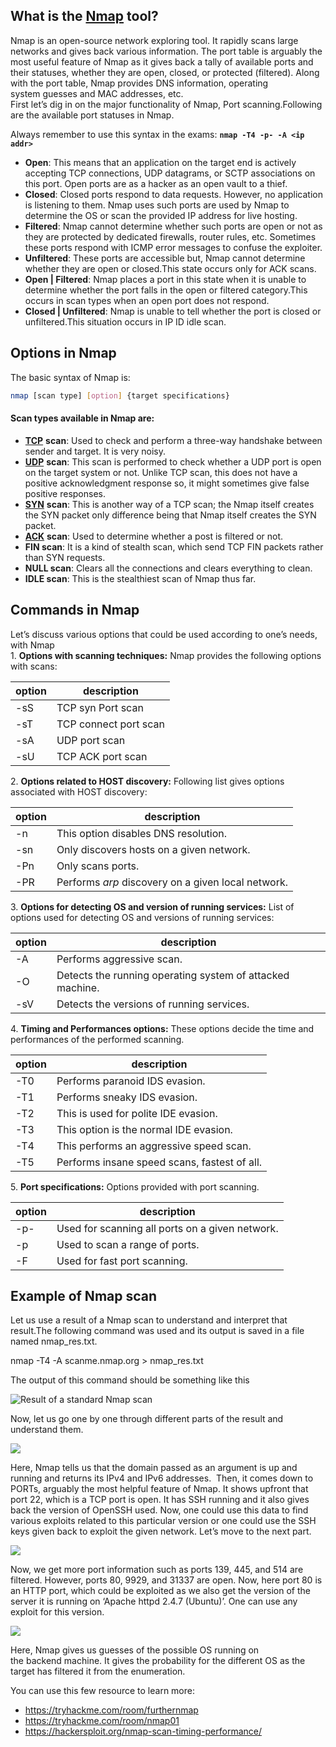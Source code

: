 ## What is the [Nmap](https://www.geeksforgeeks.org/nmap-command-in-linux-with-examples/) tool? 

Nmap is an open-source network exploring tool. It rapidly scans large networks and gives back various information. The port table is arguably the most useful feature of Nmap as it gives back a tally of available ports and their statuses, whether they are open, closed, or protected (filtered). Along with the port table, Nmap provides DNS information, operating system guesses and MAC addresses, etc.  
First let’s dig in on the major functionality of Nmap, Port scanning.Following are the available port statuses in Nmap.

Always remember to use this syntax in the exams: **`nmap -T4 -p- -A <ip addr>`**
- **Open**: This means that an application on the target end is actively accepting TCP connections, UDP datagrams, or SCTP associations on this port. Open ports are as a hacker as an open vault to a thief.
- **Closed**: Closed ports respond to data requests. However, no application is listening to them. Nmap uses such ports are used by Nmap to determine the OS or scan the provided IP address for live hosting.
- **Filtered**: Nmap cannot determine whether such ports are open or not as they are protected by dedicated firewalls, router rules, etc. Sometimes these ports respond with ICMP error messages to confuse the exploiter.
- **Unfiltered**: These ports are accessible but, Nmap cannot determine whether they are open or closed.This state occurs only for ACK scans.
- **Open | Filtered**: Nmap places a port in this state when it is unable to determine whether the port falls in the open or filtered category.This occurs in scan types when an open port does not respond.
- **Closed | Unfiltered**: Nmap is unable to tell whether the port is closed or unfiltered.This situation occurs in IP ID idle scan.

## Options in Nmap

The basic syntax of Nmap is:
```sh
nmap [scan type] [option] {target specifications}
```

#### Scan types available in Nmap are:

- [**TCP**](https://www.geeksforgeeks.org/what-is-transmission-control-protocol-tcp/) **scan**: Used to check and perform a three-way handshake between sender and target. It is very noisy.
- [**UDP**](https://www.geeksforgeeks.org/user-datagram-protocol-udp/) **scan**: This scan is performed to check whether a UDP port is open on the target system or not. Unlike TCP scan, this does not have a positive acknowledgment response so, it might sometimes give false positive responses. 
- [**SYN**](https://www.geeksforgeeks.org/what-is-syn-scanning/) **scan**: This is another way of a TCP scan; the Nmap itself creates the SYN packet only difference being that Nmap itself creates the SYN packet.
- [**ACK**](https://www.geeksforgeeks.org/what-is-tcp-ack-scanning/) **scan**: Used to determine whether a post is filtered or not.
- **FIN scan**: It is a kind of stealth scan, which send TCP FIN packets rather than SYN requests.
- **NULL scan**: Clears all the connections and clears everything to clean.
- **IDLE scan**: This is the stealthiest scan of Nmap thus far. 

## Commands in Nmap

Let’s discuss various options that could be used according to one’s needs, with Nmap  
1. **Options with scanning techniques:** Nmap provides the following options with scans:

|option|description|
|---|---|
|-sS|TCP syn Port scan|
|-sT|TCP connect port scan|
|-sA|UDP port scan|
|-sU|TCP ACK port scan|

2. **Options related to HOST discovery:** Following list gives options associated with HOST discovery:

|option|description|
|---|---|
|-n|This option disables DNS resolution.|
|-sn|Only discovers hosts on a given network.|
|-Pn|Only scans ports.|
|-PR|Performs _arp_ discovery on a given local network.|

3. **Options for detecting OS and version of running services:** List of options used for detecting OS and versions of running services:

|option|description|
|---|---|
|-A|Performs aggressive scan.|
|-O|Detects the running operating system of attacked machine.|
|-sV|Detects the versions of running services.|

4. **Timing and Performances options:** These options decide the time and performances of the performed scanning.

|option|description|
|---|---|
|-T0|Performs paranoid IDS evasion.|
|-T1|Performs sneaky IDS evasion.|
|-T2|This is used for polite IDE evasion.|
|-T3|This option is the normal IDE evasion.|
|-T4|This performs an aggressive speed scan.|
|-T5|Performs insane speed scans, fastest of all.|

5. **Port specifications:** Options provided with port scanning.

|option|description|
|---|---|
|-p-|Used for scanning all ports on a given network.|
|-p|Used to scan a range of ports.|
|-F|Used for fast port scanning.|

## Example of Nmap scan

Let us use a result of a Nmap scan to understand and interpret that result.The following command was used and its output is saved in a file named nmap_res.txt. 

nmap -T4 -A scanme.nmap.org > nmap_res.txt

The output of this command should be something like this

![Result of a standard Nmap scan](https://media.geeksforgeeks.org/wp-content/uploads/20220910015046/Picture1-660x365.png)

Now, let us go one by one through different parts of the result and understand them. 

![](https://media.geeksforgeeks.org/wp-content/uploads/20220910015659/Picture2-660x139.png)

Here, Nmap tells us that the domain passed as an argument is up and running and returns its IPv4 and IPv6 addresses.  Then, it comes down to PORTs, arguably the most helpful feature of Nmap. It shows upfront that port 22, which is a TCP port is open. It has SSH running and it also gives back the version of OpenSSH used. Now, one could use this data to find various exploits related to this particular version or one could use the SSH keys given back to exploit the given network. Let’s move to the next part.

![](https://media.geeksforgeeks.org/wp-content/uploads/20220910020307/Picture3-660x134.png)

Now, we get more port information such as ports 139, 445, and 514 are filtered. However, ports 80, 9929, and 31337 are open. Now, here port 80 is an HTTP port, which could be exploited as we also get the version of the server it is running on ‘Apache httpd 2.4.7 (Ubuntu)’. One can use any exploit for this version.

![](https://media.geeksforgeeks.org/wp-content/uploads/20220910021030/Picture4-660x106.png)

Here, Nmap gives us guesses of the possible OS running on the backend machine. It gives the probability for the different OS as the target has filtered it from the enumeration.

You can use this few resource to learn more:
- https://tryhackme.com/room/furthernmap
- https://tryhackme.com/room/nmap01
- https://hackersploit.org/nmap-scan-timing-performance/